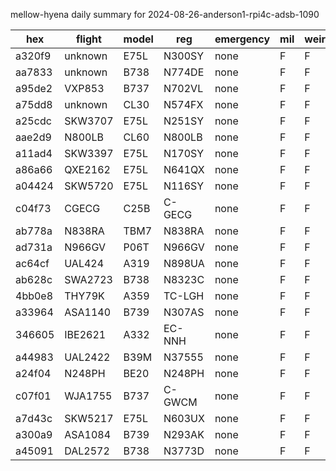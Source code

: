 mellow-hyena daily summary for 2024-08-26-anderson1-rpi4c-adsb-1090

|hex|flight|model|reg|emergency|mil|weirdo|
|--|--|--|--|--|--|--|
|a320f9|unknown|E75L|N300SY|none|F|F|
|aa7833|unknown|B738|N774DE|none|F|F|
|a95de2|VXP853|B737|N702VL|none|F|F|
|a75dd8|unknown|CL30|N574FX|none|F|F|
|a25cdc|SKW3707|E75L|N251SY|none|F|F|
|aae2d9|N800LB|CL60|N800LB|none|F|F|
|a11ad4|SKW3397|E75L|N170SY|none|F|F|
|a86a66|QXE2162|E75L|N641QX|none|F|F|
|a04424|SKW5720|E75L|N116SY|none|F|F|
|c04f73|CGECG|C25B|C-GECG|none|F|F|
|ab778a|N838RA|TBM7|N838RA|none|F|F|
|ad731a|N966GV|P06T|N966GV|none|F|F|
|ac64cf|UAL424|A319|N898UA|none|F|F|
|ab628c|SWA2723|B738|N8323C|none|F|F|
|4bb0e8|THY79K|A359|TC-LGH|none|F|F|
|a33964|ASA1140|B739|N307AS|none|F|F|
|346605|IBE2621|A332|EC-NNH|none|F|F|
|a44983|UAL2422|B39M|N37555|none|F|F|
|a24f04|N248PH|BE20|N248PH|none|F|F|
|c07f01|WJA1755|B737|C-GWCM|none|F|F|
|a7d43c|SKW5217|E75L|N603UX|none|F|F|
|a300a9|ASA1084|B739|N293AK|none|F|F|
|a45091|DAL2572|B738|N3773D|none|F|F|
